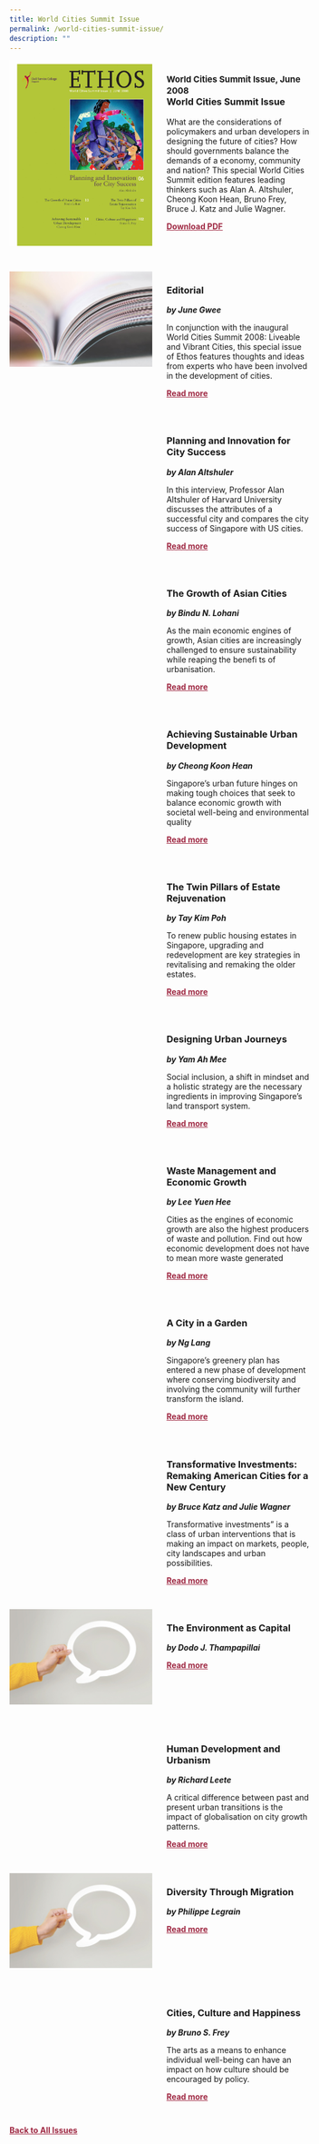 ```yaml
---
title: World Cities Summit Issue
permalink: /world-cities-summit-issue/
description: ""
---
```

<style>

.back a
{
	color: #9f2943;
	font-weight: bold;
	}
	
.cat
   {
   font-size: 15px;
   }

.text
{
	width: 50%;
}	
	
.img1 img
{
margin-top:25px;	
}	
	
.img img
{
margin-top:15px;	
}		
	
.button1 a
{
	color: #9f2943;
	font-weight:bold;
}
	

.grid-container {
	display: grid;
	grid-template-columns: 50% 50%;
	grid-column-gap: 5%;
	margin-bottom: 5%;
	}	
	
@media only screen and (max-width: 600px) {
	.grid-container {
		display: block;
	}
}	
</style>


<div class="grid-container">
	<div><img src="/images/Ethos_Images/Ethos_World_Cities_SummitIssue/Ethos_WCS.jpg"></div>
	<div>
		<h3><span class="cat">World Cities Summit Issue, June 2008</span><br>World Cities Summit Issue</h3>
		<p>What are the considerations of policymakers and urban developers in designing the future of cities? How should governments balance the demands of a economy, community and nation?  This special World Cities Summit edition features leading thinkers such as Alan A. Altshuler, Cheong Koon Hean, Bruno Frey, Bruce J. Katz and Julie Wagner.</p>
		<div class="button1"><a target="_blank" href="https://file.go.gov.sg/ethos-world-cities-summit-issue.pdf">Download PDF</a></div>
	</div>
</div>

<br>

<div class="grid-container">
	<div><img src="/images/Landing_Banner_Images/tile_editorial.jpg"></div>
	<div>
		<h3>Editorial</h3>
		<b><i>by June Gwee</i></b>
		<p>In conjunction with the inaugural World Cities Summit 2008: Liveable and Vibrant Cities, this special issue of Ethos features thoughts and ideas from experts who have been involved in the development of cities.</p>
		<div class="button1"><a href="/world-cities-summit-issue/editorial/">Read more</a></div>
	</div>
</div>

<br>

<div class="grid-container">
	<div><img src=""></div>
	<div>
		<h3>Planning and Innovation for City Success</h3>
		<b><i>by Alan Altshuler</i></b>
		<p>In this interview, Professor Alan Altshuler of Harvard University discusses the attributes of a successful city and compares the city success of Singapore with US cities.</p>
		<div class="button1"><a href="/world-cities-summit-issue/planning-and-innovation-for-city-success/">Read more</a></div>
	</div>
</div>

<br>

<div class="grid-container">
	<div><img src=""></div>
	<div>
		<h3>The Growth of Asian Cities</h3>
		<b><i>by Bindu N. Lohani</i></b>
		<p>As the main economic engines of growth, Asian cities are increasingly challenged to ensure sustainability while reaping the benefi ts of urbanisation.</p>
		<div class="button1"><a href="/world-cities-summit-issue/the-growth-of-asian-cities/">Read more</a></div>
	</div>
</div>

<br>


<div class="grid-container">
	<div><img src=""></div>
	<div>
		<h3>Achieving Sustainable Urban Development</h3>
		<b><i>by Cheong Koon Hean</i></b>
		<p>Singapore’s urban future hinges on making tough choices that seek to balance economic growth with societal well-being and environmental quality</p>
		<div class="button1"><a href="/world-cities-summit-issue/achieving-sustainable-urban-development/">Read more</a></div>
	</div>
</div>

<br>

<div class="grid-container">
	<div><img src=""></div>
	<div>
		<h3>The Twin Pillars of Estate Rejuvenation</h3>
		<b><i>by Tay Kim Poh</i></b>
		<p>To renew public housing estates in Singapore, upgrading and redevelopment are key strategies in revitalising and remaking the older estates.</p>
		<div class="button1"><a href="/world-cities-summit-issue/the-twin-pillars-of-estate-rejuvenation/">Read more</a></div>
	</div>
</div>

<br>

<div class="grid-container">
	<div><img src=""></div>
	<div>
		<h3>Designing Urban Journeys</h3>
		<b><i>by Yam Ah Mee</i></b>
		<p>Social inclusion, a shift in mindset and a holistic strategy are the necessary ingredients in improving Singapore’s land transport system.</p>
		<div class="button1"><a href="/world-cities-summit-issue/designing-urban-journeys/">Read more</a></div>
	</div>
</div>

<br>

<div class="grid-container">
	<div><img src=""></div>
	<div>
		<h3>Waste Management and Economic Growth</h3>
		<b><i>by Lee Yuen Hee</i></b>
		<p>Cities as the engines of economic growth are also the highest producers of waste and pollution. Find out how economic development does not have to mean more waste generated</p>
		<div class="button1"><a href="/world-cities-summit-issue/waste-management-and-economic-growth/">Read more</a></div>
	</div>
</div>

<br>

<div class="grid-container">
	<div><img src=""></div>
	<div>
		<h3>A City in a Garden</h3>
		<b><i>by Ng Lang</i></b>
		<p>Singapore’s greenery plan has entered a new phase of development where conserving biodiversity and involving the community will further transform the island.</p>
		<div class="button1"><a href="/world-cities-summit-issue/a-city-in-a-garden/">Read more</a></div>
	</div>
</div>

<br>

<div class="grid-container">
	<div><img src=""></div>
	<div>
		<h3>Transformative Investments: Remaking American Cities for a New Century</h3>
		<b><i>by Bruce Katz and Julie Wagner</i></b>
		<p>Transformative investments” is a class of urban interventions that is making an impact on markets, people, city landscapes and urban possibilities.</p>
		<div class="button1"><a href="/world-cities-summit-issue/transformative-investments-remaking-american-cities-for-a-new-century/">Read more</a></div>
	</div>
</div>

<br>

<div class="grid-container">
	<div><img src="/images/Landing_Banner_Images/tile_opinion.jpg"></div>
	<div>
		<h3>The Environment as Capital</h3>
		<b><i>by Dodo J. Thampapillai</i></b>
		<p></p>
		<div class="button1"><a href="/world-cities-summit-issue/opinion-the-environment-as-capital/">Read more</a></div>
	</div>
</div>

<br>

<div class="grid-container">
	<div><img src=""></div>
	<div>
		<h3>Human Development and Urbanism</h3>
		<b><i>by Richard Leete</i></b>
		<p>A critical difference between past and present urban transitions is the impact of globalisation on city growth patterns.</p>
		<div class="button1"><a href="/world-cities-summit-issue/human-development-and-urbanisation/">Read more</a></div>
	</div>
</div>

<br>

<div class="grid-container">
	<div><img src="/images/Landing_Banner_Images/tile_opinion.jpg"></div>
	<div>
		<h3>Diversity Through Migration</h3>
		<b><i>by Philippe Legrain</i></b>
		<p></p>
		<div class="button1"><a href="/world-cities-summit-issue/diversity-through-migration/">Read more</a></div>
	</div>
</div>

<br>

<div class="grid-container">
	<div><img src=""></div>
	<div>
		<h3>Cities, Culture and Happiness</h3>
		<b><i>by Bruno S. Frey</i></b>
		<p>The arts as a means to enhance individual well-being can have an impact on how culture should be encouraged by policy.</p>
		<div class="button1"><a href="/world-cities-summit-issue/cities-culture-and-happiness/">Read more</a></div>
	</div>
</div>

<br>

<div class="back">
<a href="/all-issues/">Back to All Issues</a>
</div>